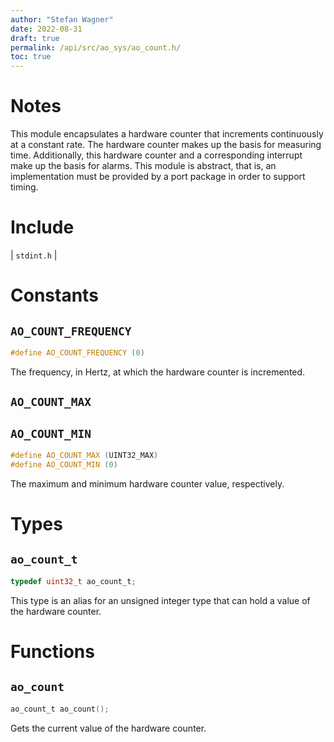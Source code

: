 ```yaml
---
author: "Stefan Wagner"
date: 2022-08-31
draft: true
permalink: /api/src/ao_sys/ao_count.h/
toc: true
---
```


# Notes

This module encapsulates a hardware counter that increments continuously at a constant rate. The hardware counter makes up the basis for measuring time. Additionally, this hardware counter and a corresponding interrupt make up the basis for alarms. This module is abstract, that is, an implementation must be provided by a port package in order to support timing.

# Include

| `stdint.h` |

# Constants

## `AO_COUNT_FREQUENCY`

```c
#define AO_COUNT_FREQUENCY (0)
```

The frequency, in Hertz, at which the hardware counter is incremented.

## `AO_COUNT_MAX`
## `AO_COUNT_MIN`

```c
#define AO_COUNT_MAX (UINT32_MAX)
#define AO_COUNT_MIN (0)
```

The maximum and minimum hardware counter value, respectively.

# Types

## `ao_count_t`

```c
typedef uint32_t ao_count_t;
```

This type is an alias for an unsigned integer type that can hold a value of the hardware counter.

# Functions

## `ao_count`

```c
ao_count_t ao_count();
```

Gets the current value of the hardware counter.
